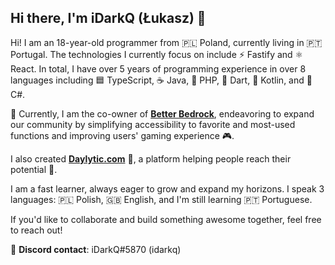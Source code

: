 ## Hi there, I'm iDarkQ (Łukasz) 👋

Hi! I am an 18-year-old programmer from 🇵🇱 Poland, currently living in 🇵🇹 Portugal. The technologies I currently focus on include ⚡ Fastify and ⚛️ React. In total, I have over 5 years of programming experience in over 8 languages including 🟦 TypeScript, ☕ Java, 🐘 PHP, 🎯 Dart, 🧃 Kotlin, and 💠 C#.

🚀 Currently, I am the co-owner of **[Better Bedrock](https://betterbedrock.com)**, endeavoring to expand our community by simplifying accessibility to favorite and most-used functions and improving users' gaming experience 🎮.

I also created **[Daylytic.com](https://daylytic.com)** 🧠, a platform helping people reach their potential 🌟.

I am a fast learner, always eager to grow and expand my horizons. I speak 3 languages: 🇵🇱 Polish, 🇬🇧 English, and I'm still learning 🇵🇹 Portuguese. 

If you'd like to collaborate and build something awesome together, feel free to reach out!

📱 **Discord contact**: iDarkQ#5870 (idarkq)

